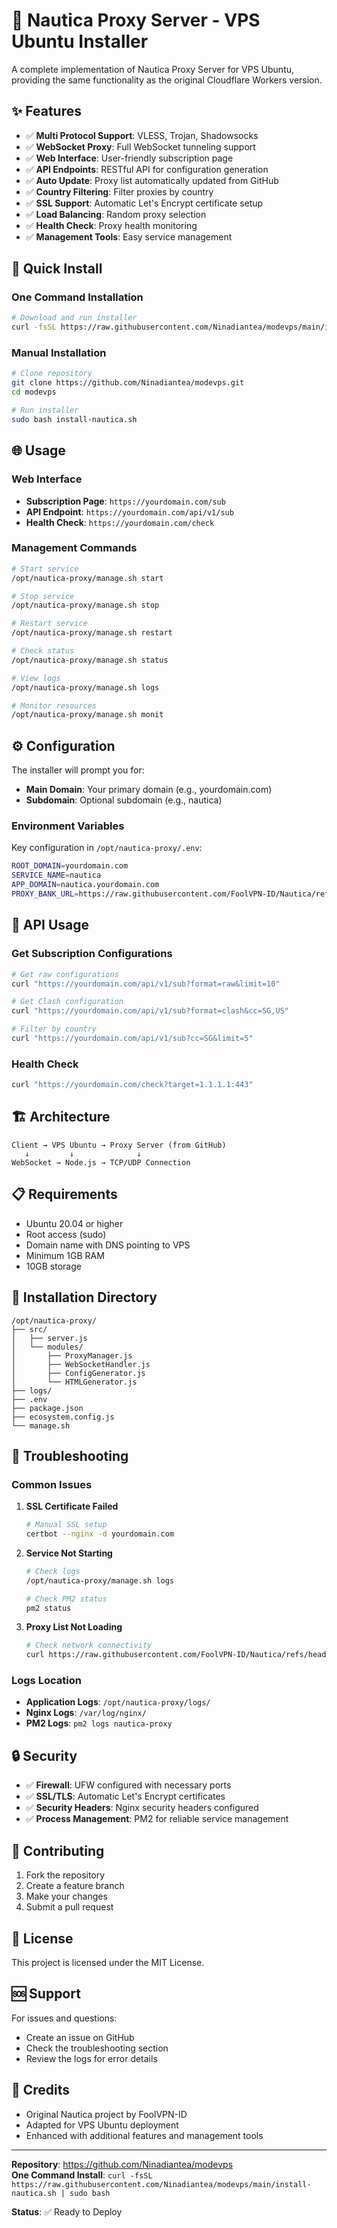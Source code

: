 # 🚀 Nautica Proxy Server - VPS Ubuntu Installer

A complete implementation of Nautica Proxy Server for VPS Ubuntu, providing the same functionality as the original Cloudflare Workers version.

## ✨ Features

- ✅ **Multi Protocol Support**: VLESS, Trojan, Shadowsocks
- ✅ **WebSocket Proxy**: Full WebSocket tunneling support
- ✅ **Web Interface**: User-friendly subscription page
- ✅ **API Endpoints**: RESTful API for configuration generation
- ✅ **Auto Update**: Proxy list automatically updated from GitHub
- ✅ **Country Filtering**: Filter proxies by country
- ✅ **SSL Support**: Automatic Let's Encrypt certificate setup
- ✅ **Load Balancing**: Random proxy selection
- ✅ **Health Check**: Proxy health monitoring
- ✅ **Management Tools**: Easy service management

## 🚀 Quick Install

### One Command Installation

```bash
# Download and run installer
curl -fsSL https://raw.githubusercontent.com/Ninadiantea/modevps/main/install-nautica.sh | sudo bash
```

### Manual Installation

```bash
# Clone repository
git clone https://github.com/Ninadiantea/modevps.git
cd modevps

# Run installer
sudo bash install-nautica.sh
```

## 🌐 Usage

### Web Interface
- **Subscription Page**: `https://yourdomain.com/sub`
- **API Endpoint**: `https://yourdomain.com/api/v1/sub`
- **Health Check**: `https://yourdomain.com/check`

### Management Commands
```bash
# Start service
/opt/nautica-proxy/manage.sh start

# Stop service
/opt/nautica-proxy/manage.sh stop

# Restart service
/opt/nautica-proxy/manage.sh restart

# Check status
/opt/nautica-proxy/manage.sh status

# View logs
/opt/nautica-proxy/manage.sh logs

# Monitor resources
/opt/nautica-proxy/manage.sh monit
```

## ⚙️ Configuration

The installer will prompt you for:
- **Main Domain**: Your primary domain (e.g., yourdomain.com)
- **Subdomain**: Optional subdomain (e.g., nautica)

### Environment Variables

Key configuration in `/opt/nautica-proxy/.env`:
```bash
ROOT_DOMAIN=yourdomain.com
SERVICE_NAME=nautica
APP_DOMAIN=nautica.yourdomain.com
PROXY_BANK_URL=https://raw.githubusercontent.com/FoolVPN-ID/Nautica/refs/heads/main/proxyList.txt
```

## 🔌 API Usage

### Get Subscription Configurations
```bash
# Get raw configurations
curl "https://yourdomain.com/api/v1/sub?format=raw&limit=10"

# Get Clash configuration
curl "https://yourdomain.com/api/v1/sub?format=clash&cc=SG,US"

# Filter by country
curl "https://yourdomain.com/api/v1/sub?cc=SG&limit=5"
```

### Health Check
```bash
curl "https://yourdomain.com/check?target=1.1.1.1:443"
```

## 🏗️ Architecture

```
Client → VPS Ubuntu → Proxy Server (from GitHub)
   ↓         ↓              ↓
WebSocket → Node.js → TCP/UDP Connection
```

## 📋 Requirements

- Ubuntu 20.04 or higher
- Root access (sudo)
- Domain name with DNS pointing to VPS
- Minimum 1GB RAM
- 10GB storage

## 📁 Installation Directory

```
/opt/nautica-proxy/
├── src/
│   ├── server.js
│   └── modules/
│       ├── ProxyManager.js
│       ├── WebSocketHandler.js
│       ├── ConfigGenerator.js
│       └── HTMLGenerator.js
├── logs/
├── .env
├── package.json
├── ecosystem.config.js
└── manage.sh
```

## 🔧 Troubleshooting

### Common Issues

1. **SSL Certificate Failed**
   ```bash
   # Manual SSL setup
   certbot --nginx -d yourdomain.com
   ```

2. **Service Not Starting**
   ```bash
   # Check logs
   /opt/nautica-proxy/manage.sh logs
   
   # Check PM2 status
   pm2 status
   ```

3. **Proxy List Not Loading**
   ```bash
   # Check network connectivity
   curl https://raw.githubusercontent.com/FoolVPN-ID/Nautica/refs/heads/main/proxyList.txt
   ```

### Logs Location
- **Application Logs**: `/opt/nautica-proxy/logs/`
- **Nginx Logs**: `/var/log/nginx/`
- **PM2 Logs**: `pm2 logs nautica-proxy`

## 🔒 Security

- ✅ **Firewall**: UFW configured with necessary ports
- ✅ **SSL/TLS**: Automatic Let's Encrypt certificates
- ✅ **Security Headers**: Nginx security headers configured
- ✅ **Process Management**: PM2 for reliable service management

## 🤝 Contributing

1. Fork the repository
2. Create a feature branch
3. Make your changes
4. Submit a pull request

## 📄 License

This project is licensed under the MIT License.

## 🆘 Support

For issues and questions:
- Create an issue on GitHub
- Check the troubleshooting section
- Review the logs for error details

## 🙏 Credits

- Original Nautica project by FoolVPN-ID
- Adapted for VPS Ubuntu deployment
- Enhanced with additional features and management tools

---

**Repository**: https://github.com/Ninadiantea/modevps  
**One Command Install**: `curl -fsSL https://raw.githubusercontent.com/Ninadiantea/modevps/main/install-nautica.sh | sudo bash`

**Status**: ✅ Ready to Deploy
